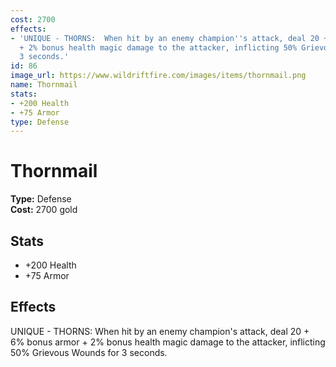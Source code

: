 ```yaml
---
cost: 2700
effects:
- 'UNIQUE - THORNS:  When hit by an enemy champion''s attack, deal 20 + 6% bonus armor
  + 2% bonus health magic damage to the attacker, inflicting 50% Grievous Wounds for
  3 seconds.'
id: 86
image_url: https://www.wildriftfire.com/images/items/thornmail.png
name: Thornmail
stats:
- +200 Health
- +75 Armor
type: Defense
---
```


# Thornmail

**Type:** Defense  
**Cost:** 2700 gold

## Stats

- +200 Health
- +75 Armor

## Effects

UNIQUE - THORNS:  When hit by an enemy champion's attack, deal 20 + 6% bonus armor + 2% bonus health magic damage to the attacker, inflicting 50% Grievous Wounds for 3 seconds.

